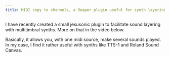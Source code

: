```yaml
---
title: MIDI copy to channels, a Reaper plugin useful for synth layering
---
```


I have recently created a small jesusonic plugin to facilitate sound layering with multitimbral synths. More on that in the video below.

Basically, it allows you, with one midi source, make several sounds played. In my case, I find it rather useful with synths like TTS-1 and Roland Sound Canvas.


